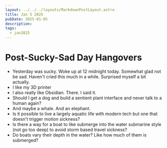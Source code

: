 ```yaml
---
layout: ../../../layouts/MarkdownPostLayout.astro
title: Jan 5 2025
pubDate: 2025-01-05
description: 
tags:
  - jan2025
---
```


# Post-Sucky-Sad Day Hangovers


- Yesterday was sucky. Woke up at 12 midnight today. Somewhat glad not be sad. Haven't cried this much in a while. Surprised myself a bit actually.
- I like my 3D printer
- I also really like Obsidian. There. I said it.
- Should I get a dog and build a sentient plant interface and never talk to a human again?
- And maybe a whale. And an elephant. 
- Is it possible to live a largely aquatic life with modern tech but one that doesn't trigger motion sickness? 
- Is there a way for a boat to like submerge into the water submarine style (not go too deep) to avoid storm based travel sickness?
- Do boats vary their depth in the water? Like how much of them is submerged?



